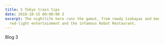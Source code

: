 ```yaml
---
title: 5 Tokyo train tips
date: 2018-10-15 00:00:00 Z
excerpt: The nightlife here runs the gamut, from rowdy izakayas and beer bars, to
  red-light entertainment and the infamous Robot Restaurant.
---
```


 Blog 3
